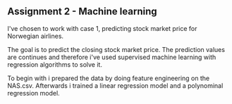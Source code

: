 ## Assignment 2 - Machine learning

I've chosen to work with case 1, predicting stock market price for Norwegian airlines. 

The goal is to predict the closing stock market price. The prediction values are continues and therefore i've used supervised machine learning with regression algorithms to solve it. 

To begin with i prepared the data by doing feature engineering on the NAS.csv. Afterwards i trained a linear regression model and a polynominal regression model. 

